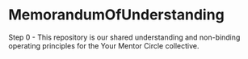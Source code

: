 # MemorandumOfUnderstanding
Step 0 - This repository is our shared understanding and non-binding operating principles for the Your Mentor Circle collective.
